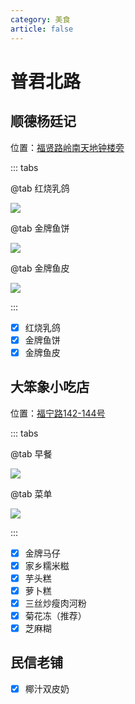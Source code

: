 ```yaml
---
category: 美食
article: false
---
```


# 普君北路

## 顺德杨廷记

<i class="fa-solid fa-location-dot"></i> 位置：<a href="https://ditu.amap.com/place/B0GU9OVEWS" target="_blank">福贤路岭南天地钟楼旁</a>

::: tabs

@tab 红烧乳鸽

![](https://img.sherry4869.com/blog/life/food/china/guangdong/foshan/cc/pjbl/ytj/1.jpg)

@tab 金牌鱼饼

![](https://img.sherry4869.com/blog/life/food/china/guangdong/foshan/cc/pjbl/ytj/2.jpg)

@tab 金牌鱼皮

![](https://img.sherry4869.com/blog/life/food/china/guangdong/foshan/cc/pjbl/ytj/3.jpg)

:::

- [x] 红烧乳鸽
- [x] 金牌鱼饼
- [x] 金牌鱼皮

## 大笨象小吃店

<i class="fa-solid fa-location-dot"></i> 位置：<a href="https://ditu.amap.com/place/B02F50W3ZH" target="_blank">福宁路142-144号</a>

::: tabs

@tab 早餐

![](https://img.sherry4869.com/blog/life/food/china/guangdong/foshan/cc/pjbl/dbx/1.jpg)

@tab 菜单

![](https://img.sherry4869.com/blog/life/food/china/guangdong/foshan/cc/pjbl/dbx/2.jpg)

:::

- [x] 金牌马仔
- [x] 家乡糯米糍
- [x] 芋头糕
- [x] 萝卜糕
- [x] 三丝炒瘦肉河粉
- [x] 菊花冻（推荐）
- [x] 芝麻糊

## 民信老铺

- [x] 椰汁双皮奶